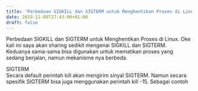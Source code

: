 ```yaml
---
title: 'Perbedaan SIGKILL dan SIGTERM untuk Menghentikan Proses di Linux'
date: 2019-11-08T17:43:00+01:00
draft: false
---
```


Perbedaan SIGKILL dan SIGTERM untuk Menghentikan Proses di Linux. Oke kali ini saya akan sharing sedikit mengenai SIGKILL dan SIGTERM. Keduanya sama-sama bisa digunakan untuk mematikan proses yang sedang berjalan, namun mekanisme nya berbeda.  
  
  
  
  
SIGTERM  
Secara default perintah kill akan mengirim sinyal SIGTERM. Namun secara spesifik SIGTERM bisa juga menggunakan perintah kill -15. Sebagai contoh